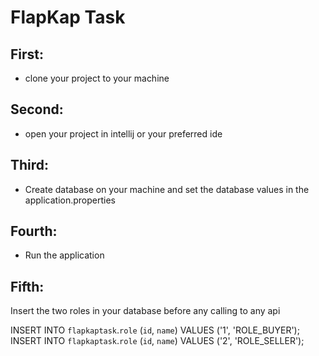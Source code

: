 # FlapKap Task
## First: 
- clone your project to your machine

## Second:
- open your project in intellij or your preferred ide

## Third:
- Create database on your machine and set the database values in the application.properties

## Fourth:
- Run the application

## Fifth:
Insert the two roles in your database before any calling to any api

INSERT INTO `flapkaptask`.`role` (`id`, `name`) VALUES ('1', 'ROLE_BUYER');
INSERT INTO `flapkaptask`.`role` (`id`, `name`) VALUES ('2', 'ROLE_SELLER');


